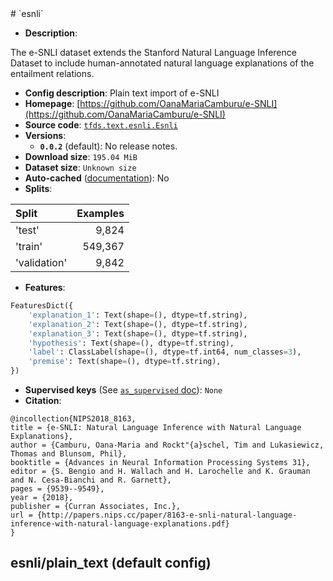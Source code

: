 <div itemscope itemtype="http://schema.org/Dataset">
  <div itemscope itemprop="includedInDataCatalog" itemtype="http://schema.org/DataCatalog">
    <meta itemprop="name" content="TensorFlow Datasets" />
  </div>
  <meta itemprop="name" content="esnli" />
  <meta itemprop="description" content="The e-SNLI dataset extends the Stanford Natural Language Inference Dataset to&#10;include human-annotated natural language explanations of the entailment&#10;relations.&#10;&#10;To use this dataset:&#10;&#10;```python&#10;import tensorflow_datasets as tfds&#10;&#10;ds = tfds.load(&#x27;esnli&#x27;, split=&#x27;train&#x27;)&#10;for ex in ds.take(4):&#10;  print(ex)&#10;```&#10;&#10;See [the guide](https://www.tensorflow.org/datasets/overview) for more&#10;informations on [tensorflow_datasets](https://www.tensorflow.org/datasets).&#10;&#10;" />
  <meta itemprop="url" content="https://www.tensorflow.org/datasets/catalog/esnli" />
  <meta itemprop="sameAs" content="https://github.com/OanaMariaCamburu/e-SNLI" />
  <meta itemprop="citation" content="@incollection{NIPS2018_8163,&#10;title = {e-SNLI: Natural Language Inference with Natural Language Explanations},&#10;author = {Camburu, Oana-Maria and Rockt&quot;{a}schel, Tim and Lukasiewicz, Thomas and Blunsom, Phil},&#10;booktitle = {Advances in Neural Information Processing Systems 31},&#10;editor = {S. Bengio and H. Wallach and H. Larochelle and K. Grauman and N. Cesa-Bianchi and R. Garnett},&#10;pages = {9539--9549},&#10;year = {2018},&#10;publisher = {Curran Associates, Inc.},&#10;url = {http://papers.nips.cc/paper/8163-e-snli-natural-language-inference-with-natural-language-explanations.pdf}&#10;}" />
</div>
# `esnli`

*   **Description**:

The e-SNLI dataset extends the Stanford Natural Language Inference Dataset to
include human-annotated natural language explanations of the entailment
relations.

*   **Config description**: Plain text import of e-SNLI
*   **Homepage**:
    [https://github.com/OanaMariaCamburu/e-SNLI](https://github.com/OanaMariaCamburu/e-SNLI)
*   **Source code**:
    [`tfds.text.esnli.Esnli`](https://github.com/tensorflow/datasets/tree/master/tensorflow_datasets/text/esnli.py)
*   **Versions**:
    *   **`0.0.2`** (default): No release notes.
*   **Download size**: `195.04 MiB`
*   **Dataset size**: `Unknown size`
*   **Auto-cached**
    ([documentation](https://www.tensorflow.org/datasets/performances#auto-caching)):
    No
*   **Splits**:

Split        | Examples
:----------- | -------:
'test'       | 9,824
'train'      | 549,367
'validation' | 9,842

*   **Features**:

```python
FeaturesDict({
    'explanation_1': Text(shape=(), dtype=tf.string),
    'explanation_2': Text(shape=(), dtype=tf.string),
    'explanation_3': Text(shape=(), dtype=tf.string),
    'hypothesis': Text(shape=(), dtype=tf.string),
    'label': ClassLabel(shape=(), dtype=tf.int64, num_classes=3),
    'premise': Text(shape=(), dtype=tf.string),
})
```
*   **Supervised keys** (See
    [`as_supervised` doc](https://www.tensorflow.org/datasets/api_docs/python/tfds/load#args)):
    `None`
*   **Citation**:

```
@incollection{NIPS2018_8163,
title = {e-SNLI: Natural Language Inference with Natural Language Explanations},
author = {Camburu, Oana-Maria and Rockt"{a}schel, Tim and Lukasiewicz, Thomas and Blunsom, Phil},
booktitle = {Advances in Neural Information Processing Systems 31},
editor = {S. Bengio and H. Wallach and H. Larochelle and K. Grauman and N. Cesa-Bianchi and R. Garnett},
pages = {9539--9549},
year = {2018},
publisher = {Curran Associates, Inc.},
url = {http://papers.nips.cc/paper/8163-e-snli-natural-language-inference-with-natural-language-explanations.pdf}
}
```

## esnli/plain_text (default config)
